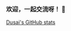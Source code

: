 ### 欢迎，一起交流呀！ 👋

<!--
**Huang-xs/Huang-xs** is a ✨ _special_ ✨ repository because its `README.md` (this file) appears on your GitHub profile.

Here are some ideas to get you started:

- 🔭 I’m currently working on ...
- 🌱 I’m currently learning ...
- 👯 I’m looking to collaborate on ...
- 🤔 I’m looking for help with ...
- 💬 Ask me about ...
- 📫 How to reach me: ...
- 😄 Pronouns: ...
- ⚡ Fun fact: ...
-->
[Dusai's GitHub stats](https://github-readme-stats.vercel.app/api?username=Huang-xs&show_icons=true&theme=radical)
